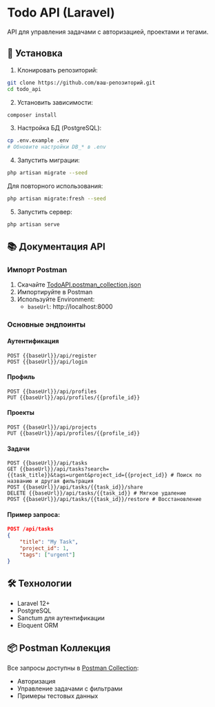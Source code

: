# Todo API (Laravel)

API для управления задачами с авторизацией, проектами и тегами.

## 🚀 Установка

1. Клонировать репозиторий:
```bash
git clone https://github.com/ваш-репозиторий.git
cd todo_api
```

2. Установить зависимости:
```bash
composer install
```

3. Настройка БД (PostgreSQL):
```bash
cp .env.example .env
# Обновите настройки DB_* в .env
```

4. Запустить миграции:
```bash
php artisan migrate --seed 
```

Для повторного использования:
```bash
php artisan migrate:fresh --seed 
```

5. Запустить сервер:
```bash
php artisan serve
```

## 📚 Документация API

### Импорт Postman
1. Скачайте [TodoAPI.postman_collection.json](ссылка_на_файл)
2. Импортируйте в Postman
3. Используйте Environment:
   - `baseUrl`: http://localhost:8000

### Основные эндпоинты

#### Аутентификация
```http
POST {{baseUrl}}/api/register
POST {{baseUrl}}/api/login
```

#### Профиль
```http
POST {{baseUrl}}/api/profiles
PUT {{baseUrl}}/api/profiles/{{profile_id}}
```

#### Проекты
```http
POST {{baseUrl}}/api/projects
PUT {{baseUrl}}/api/profiles/{{profile_id}}
```

#### Задачи
```http
POST {{baseUrl}}/api/tasks
GET {{baseUrl}}/api/tasks?search={{task_title}}&tags=urgent&project_id={{project_id}} # Поиск по названию и другая фильтрация
POST {{baseUrl}}/api/tasks/{{task_id}}/share
DELETE {{baseUrl}}/api/tasks/{{task_id}} # Мягкое удаление
POST {{baseUrl}}/api/tasks/{{task_id}}/restore # Восстановление
```

#### Пример запроса:
```json
POST /api/tasks
{
    "title": "My Task",
    "project_id": 1,
    "tags": ["urgent"]
}
```

## 🛠 Технологии
- Laravel 12+
- PostgreSQL
- Sanctum для аутентификации
- Eloquent ORM

## 📦 Postman Коллекция
Все запросы доступны в [Postman Collection](https://github.com/GrozniySekach/todo_api/blob/main/TodoAPI.postman_collection.json):
- Авторизация
- Управление задачами с фильтрами
- Примеры тестовых данных
